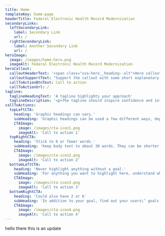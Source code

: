 ```yaml
---
title: Home
templateKey: home-page
headerTitle: Federal Electronic Health Record Modernization
secondaryLinks:
  leftSecondaryLink:
    label: Secondary Link
    url: /
  rightSecondaryLink:
    label: Another Secondary Link
    url: /
heroImage:
  image: /images/home-hero.png
  imageAlt: Federal Electronic Health Record Modernization
heroCallout:
  calloutHeaderText: '<span class="usa-hero__heading--alt">Hero callout:</span>Bring attention to a project priority'
  calloutSupportText: "Support the callout with some short explanatory text. You don't need more than a couple of sentences."
  callToActionBtnText: Call to action
  callToActionUrl: /
tagline:
  taglineHeadingText: 'A tagline highlights your approach'
  taglineDescription: '<p>The tagline should inspire confidence and interest, focusing on the value that your overall approach offers to your audience. Use a heading typeface and keep your tagline to just a few words, and don’t confuse or mystify.</p><p>Use the right side of the grid to explain the tagline a bit more. What are your goals? How do you do your work? Write in the present tense, and stay brief here. People who are interested can find details on internal pages.</p>'
callToActions:
  topLeftCTA:
    heading: 'Graphic headings can vary.'
    subHeading: 'Graphic headings can be used a few different ways, depending on what your landing page is for. Highlight your values, specific program areas, or results.'
    CTAImage:
      image: /images/cta-icon1.png
      imageAlt: 'Call to action 1'
  topRightCTA:
    heading: 'Stick to 6 or fewer words.'
    subHeading: 'Keep body text to about 30 words. They can be shorter, but try to be somewhat balanced across all four. It creates a clean appearance with good spacing.'
    CTAImage:
      image: /images/cta-icon2.png
      imageAlt: 'Call to action 2'
  bottomLeftCTA:
    heading: 'Never highlight anything without a goal.'
    subHeading: 'For anything you want to highlight here, understand what your users know now, and what activity or impression you want from them after they see it.'
    CTAImage:
      image: /images/cta-icon3.png
      imageAlt: 'Call to action 3'
  bottomRightCTA:
    heading: 'Could also have 2 or 6'
    subHeading: 'In addition to your goal, find out your users\’ goals. What do they want to know or do that supports your mission? Use these headings to show those.'
    CTAImage:
      image: /images/cta-icon4.png
      imageAlt: 'Call to action 4'
---
```


hello there this is an update